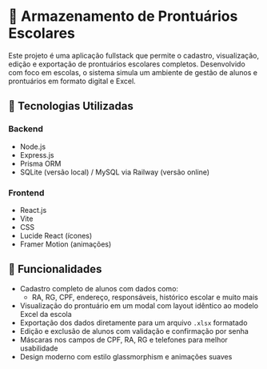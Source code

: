 # 📘 Armazenamento de Prontuários Escolares

Este projeto é uma aplicação fullstack que permite o cadastro, visualização, edição e exportação de prontuários escolares completos. Desenvolvido com foco em escolas, o sistema simula um ambiente de gestão de alunos e prontuários em formato digital e Excel.

## 🚀 Tecnologias Utilizadas

### Backend
- Node.js
- Express.js
- Prisma ORM
- SQLite (versão local) / MySQL via Railway (versão online)

### Frontend
- React.js
- Vite
- CSS
- Lucide React (ícones)
- Framer Motion (animações)

## 🧠 Funcionalidades

- Cadastro completo de alunos com dados como:
  - RA, RG, CPF, endereço, responsáveis, histórico escolar e muito mais
- Visualização do prontuário em um modal com layout idêntico ao modelo Excel da escola
- Exportação dos dados diretamente para um arquivo `.xlsx` formatado
- Edição e exclusão de alunos com validação e confirmação por senha
- Máscaras nos campos de CPF, RA, RG e telefones para melhor usabilidade
- Design moderno com estilo glassmorphism e animações suaves
